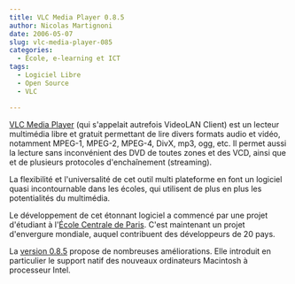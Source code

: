 ```yaml
---
title: VLC Media Player 0.8.5
author: Nicolas Martignoni
date: 2006-05-07
slug: vlc-media-player-085
categories:
  - École, e-learning et ICT
tags:
  - Logiciel Libre
  - Open Source
  - VLC

---
```

[VLC Media Player](http://www.videolan.org/vlc/) (qui s'appelait autrefois VideoLAN Client) est un lecteur multimédia libre et gratuit permettant de lire divers formats audio et vidéo, notamment MPEG-1, MPEG-2, MPEG-4, DivX, mp3, ogg, etc. Il permet aussi la lecture sans inconvénient des DVD de toutes zones et des VCD, ainsi que et de plusieurs protocoles d'enchaînement (streaming).

La flexibilité et l'universalité de cet outil multi plateforme en font un logiciel quasi incontournable dans les écoles, qui utilisent de plus en plus les potentialités du multimédia.

Le développement de cet étonnant logiciel a commencé par une projet d'étudiant à l'[École Centrale de Paris](http://www.ecp.fr/). C'est maintenant un projet d'envergure mondiale, auquel contribuent des développeurs de 20 pays.

La [version 0.8.5](http://developers.videolan.org/vlc/NEWS) propose de nombreuses améliorations. Elle introduit en particulier le support natif des nouveaux ordinateurs Macintosh à processeur Intel.

<!--more-->
